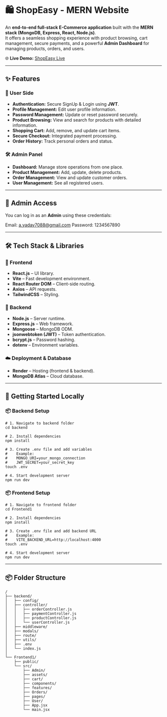 # 🛍️ ShopEasy - MERN Website

An **end-to-end full-stack E-Commerce application** built with the **MERN stack (MongoDB, Express, React, Node.js)**.  
It offers a seamless shopping experience with product browsing, cart management, secure payments, and a powerful **Admin Dashboard** for managing products, orders, and users.

🌐 **Live Demo:** [ShopEasy Live](https://shoppingwebsite-17.onrender.com/)

---

## ✨ Features

### 👤 User Side
- **Authentication:** Secure SignUp & Login using **JWT**.
-  **Profile Management:** Edit user profile information.
- **Password Management:** Update or reset password securely.
- **Product Browsing:** View and search for products with detailed information.
- **Shopping Cart:** Add, remove, and update cart items.
- **Secure Checkout:** Integrated payment processing.
- **Order History:** Track personal orders and status.


### 🛠️ Admin Panel
- **Dashboard:** Manage store operations from one place.
- **Product Management:** Add, update, delete products.
- **Order Management:** View and update customer orders.
- **User Management:** See all registered users.

---

## 🔑 Admin Access
You can log in as an **Admin** using these credentials:

Email: a.yadav7088@gmail.com
Password: 1234567890


---

## 🛠️ Tech Stack & Libraries

### 🚧 Frontend
- **React.js** – UI library.
- **Vite** – Fast development environment.
- **React Router DOM** – Client-side routing.
- **Axios** – API requests.
- **TailwindCSS** – Styling.

### 🧩 Backend
- **Node.js** – Server runtime.
- **Express.js** – Web framework.
- **Mongoose** – MongoDB ODM.
- **jsonwebtoken (JWT)** – Token authentication.
- **bcrypt.js** – Password hashing.
- **dotenv** – Environment variables.

### ☁️ Deployment & Database
- **Render** – Hosting (frontend & backend).
- **MongoDB Atlas** – Cloud database.

---

## 🚀 Getting Started Locally

### 📦 Backend Setup
```
# 1. Navigate to backend folder
cd backend

# 2. Install dependencies
npm install

# 3. Create .env file and add variables
#    Example:
#    MONGO_URI=your_mongo_connection
#    JWT_SECRET=your_secret_key
touch .env

# 4. Start development server
npm run dev
```
### 📦 Frontend Setup
```
# 1. Navigate to frontend folder
cd Frontend1

# 2. Install dependencies
npm install

# 3. Create .env file and add backend URL
#    Example:
#    VITE_BACKEND_URL=http://localhost:4000
touch .env

# 4. Start development server
npm run dev
```
---
## 📦 Folder Structure
```
/
├── backend/
│   ├── config/
│   ├── controller/
│   │   ├── orderController.js
│   │   ├── paymentController.js
│   │   ├── productController.js
│   │   └── userController.js
│   ├── middleware/
│   ├── modals/
│   ├── route/
│   ├── utils/
│   ├── .env
│   └── index.js
│
└── Frontend1/
    ├── public/
    └── src/
        ├── Admin/
        ├── assets/
        ├── cart/
        ├── components/
        ├── features/
        ├── Orders/
        ├── pages/
        ├── User/
        ├── App.jsx
        └── main.jsx
```
